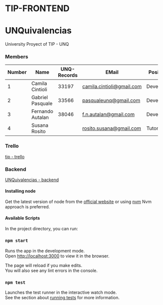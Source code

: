 # TIP-FRONTEND
# UNQuivalencias

University Proyect of TIP - UNQ

### Members

Number |       Name              | UNQ-Records |    EMail                 |Position 
-------|-------------------------|-------------|--------------------------|----------------
  1    |Camila Cintioli          |    33197    | camila.cintioli@gmail.com| Developer
  2    |Gabriel Pasquale         |    33566    | pasqualeunq@gmail.com    | Developer
  3    |Fernando Autalan         |    38046    | f.n.autalan@gmail.com    | Developer
  4    |Susana Rosito            |             | rosito.susana@gmail.com  | Tutora 

### Trello
[tip - trello](https://trello.com/b/AMlxjFNL/tip)

### Backend
[UNQuivalencias - backend](https://github.com/pasqualegabriel/TTip-Unquivalencia-BackEnd)

#### Installing node
Get the latest version of node from the [official website](https://nodejs.org/) or using [nvm](https://github.com/creationix/nvm)
Nvm approach is preferred.

#### Available Scripts

In the project directory, you can run:

### `npm start`

Runs the app in the development mode.<br>
Open [http://localhost:3000](http://localhost:3000) to view it in the browser.

The page will reload if you make edits.<br>
You will also see any lint errors in the console.

### `npm test`

Launches the test runner in the interactive watch mode.<br>
See the section about [running tests](https://facebook.github.io/create-react-app/docs/running-tests) for more information.

